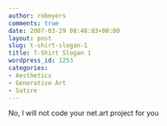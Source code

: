 ```yaml
---
author: robmyers
comments: true
date: 2007-03-29 08:48:03+00:00
layout: post
slug: t-shirt-slogan-1
title: T-Shirt Slogan 1
wordpress_id: 1253
categories:
- Aesthetics
- Generative Art
- Satire
---
```


No, I will not code your net.art project for you  


